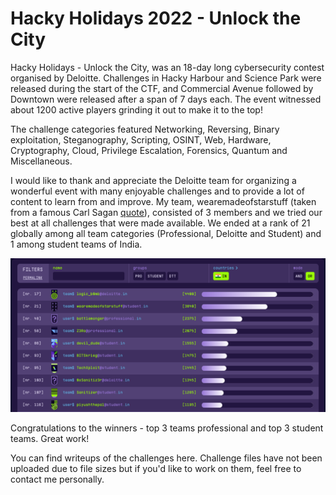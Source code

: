 # Hacky Holidays 2022 - Unlock the City

Hacky Holidays - Unlock the City, was an 18-day long cybersecurity contest organised by Deloitte. Challenges in Hacky Harbour and Science Park were released during the start of the CTF, and Commercial Avenue followed by Downtown were released after a span of 7 days each. The event witnessed about 1200 active players grinding it out to make it to the top!

The challenge categories featured Networking, Reversing, Binary exploitation, Steganography, Scripting, OSINT, Web, Hardware, Cryptography, Cloud, Privilege Escalation, Forensics, Quantum and Miscellaneous.

I would like to thank and appreciate the Deloitte team for organizing a wonderful event with many enjoyable challenges and to provide a lot of content to learn from and improve. My team, wearemadeofstarstuff (taken from a famous Carl Sagan [quote](https://www.google.com/search?q=carl+sagan+famous+starstuff+quote)), consisted of 3 members and we tried our best at all challenges that were made available. We ended at a rank of 21 globally among all team categories (Professional, Deloitte and Student) and 1 among student teams of India.

![Deloitte Indian Scoreboard](./images/deloitte-scoreboard.png)

Congratulations to the winners - top 3 teams professional and top 3 student teams. Great work!

You can find writeups of the challenges here. Challenge files have not been uploaded due to file sizes but if you'd like to work on them, feel free to contact me personally.
